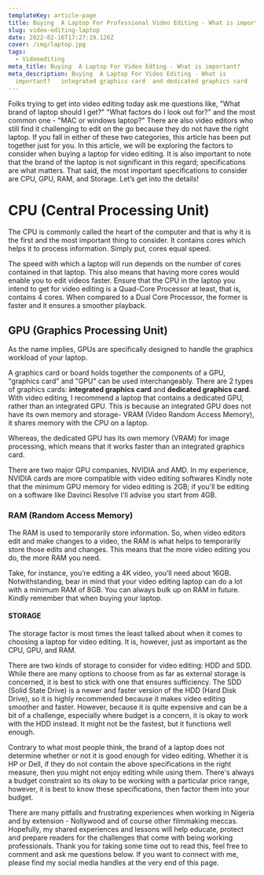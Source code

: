 ```yaml
---
templateKey: article-page
title: Buying  A Laptop For Professional Video Editing - What is important?
slug: video-editing-laptop
date: 2022-02-16T17:27:19.126Z
cover: /img/laptop.jpg
tags:
  - Videoediting
meta_title: Buying  A Laptop For Video Edting - What is important?
meta_description: Buying  A Laptop For Video Editing - What is
  important?   integrated graphics card  and dedicated graphics card
---
```

Folks trying to get into video editing today ask me questions like, "What brand of laptop should I get?" "What factors do I look out for?" and the most common one - "MAC or windows laptop?" There are also video editors who still find it challenging to edit on the go because they do not have the right laptop. If you fall in either of these two categories, this article has been put together just for you.
In this article, we will be exploring the factors to consider when buying a laptop for video editing. It is also important to note that the brand of the laptop is not significant in this regard; specifications are what matters. That said, the most important specifications to consider are CPU, GPU, RAM, and Storage.  Let’s get into the details!

# CPU (Central Processing Unit)

The CPU is commonly called the heart of the computer and that is why it is the first and the most important thing to consider. It contains cores which helps it to process information. Simply put, cores equal speed.

The speed with which a laptop will run depends on the number of cores contained in that laptop. This also means that having more cores would enable you to edit videos faster. Ensure that the CPU in the laptop you intend to get for video editing is a Quad-Core Processor at least, that is, contains 4 cores. When compared to a Dual Core Processor, the former is faster and it ensures a smoother playback.

## GPU (Graphics Processing Unit)

As the name implies, GPUs are specifically designed to handle the graphics workload of your laptop.

A graphics card or board holds together the components of a GPU, "graphics card" and "GPU" can be used interchangeably. There are 2 types of graphics cards: **integrated graphics card** and **dedicated graphics card**. With video editing, I recommend a laptop that contains a dedicated GPU, rather than an integrated GPU. This is because an integrated GPU does not have its own memory and storage- VRAM (Video Random Access Memory), it shares memory with the CPU on a laptop.

Whereas, the dedicated GPU has its own memory (VRAM) for image processing, which means that it works faster than an integrated graphics card.

There are two major GPU companies, NVIDIA and AMD. In my experience, NVIDIA cards are more compatible with video editing softwares Kindly note that the minimum GPU memory for video editing is 2GB; if you'll be editing on a software like Davinci Resolve I'll advise you start from 4GB.

### RAM (Random Access Memory)

The RAM is used to temporarily store information. So, when video editors edit and make changes to a video, the RAM is what helps to temporarily store those edits and changes. This means that the more video editing you do, the more RAM you need.

Take, for instance, you’re editing a 4K video, you’ll need about 16GB. Notwithstanding, bear in mind that your video editing laptop can do a lot with a minimum RAM of 8GB. You can always bulk up on RAM in future. 
Kindly remember that when buying your laptop.

#### STORAGE

The storage factor is most times the least talked about when it comes to choosing a laptop for video editing. It is, however, just as important as the CPU, GPU, and RAM.

There are two kinds of storage to consider for video editing: HDD and SDD. While there are many options to choose from as far as external storage is concerned, it is best to stick with one that ensures sufficiency.
The SDD (Solid State Drive) is a newer and faster version of the HDD (Hard Disk Drive), so it is highly recommended because it makes video editing smoother and faster.
However, because it is quite expensive and can be a bit of a challenge, especially where budget is a concern, it is okay to work with the HDD instead. It might not be the fastest, but it functions well enough. 

Contrary to what most people think, the brand of a laptop does not determine whether or not it is good enough for video editing. Whether it is HP or Dell, if they do not contain the above specifications in the right measure, then you might not enjoy editing while using them. There's always a budget constraint so its okay to be working with a particular price range, however, it is best to know these specifications, then factor them into your budget.

There are many pitfalls and frustrating experiences when working in Nigeria and by extension - Nollywood and of course other filmmaking meccas. Hopefully, my shared experiences and lessons will help educate, protect and prepare readers for the challenges that come with being working professionals. Thank you for taking some time out to read this, feel free to comment and ask me questions below. If you want to connect with me, please find my social media handles at the very end of this page.